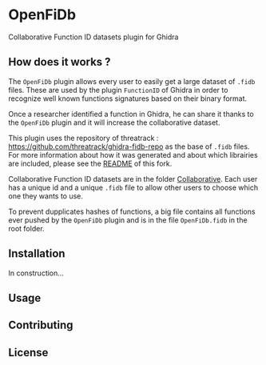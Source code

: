 # OpenFiDb
Collaborative Function ID datasets plugin for Ghidra

## How does it works ?

The `OpenFiDb` plugin allows every user to easily get a large dataset of `.fidb` files. These are used by the plugin `FunctionID` of Ghidra in order to recognize well known functions signatures based on their binary format.

Once a researcher identified a function in Ghidra, he can share it thanks to the `OpenFiDb` plugin and it will increase the collaborative dataset.

This plugin uses the repository of threatrack : https://github.com/threatrack/ghidra-fidb-repo as the base of `.fidb` files. For more information about how it was generated and about which librairies are included, please see the [README](ghidra-fidb-repo/README.md) of this fork.

Collaborative Function ID datasets are in the folder [Collaborative](Collaborative/). Each user has a unique id and a unique `.fidb` file to allow other users to choose which one they wants to use. 

To prevent dupplicates hashes of functions, a big file contains all functions ever pushed by the `OpenFiDb` plugin and is in the file `OpenFiDb.fidb` in the root folder.

## Installation

In construction...

## Usage

## Contributing

## License